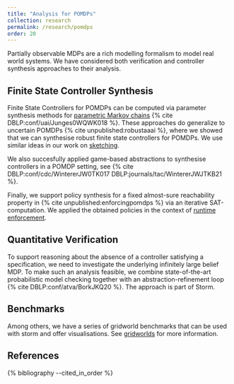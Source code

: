 ```yaml
---
title: "Analysis for POMDPs"
collection: research
permalink: /research/pomdps
order: 20
---
```


Partially observable MDPs are a rich modelling formalism to model real world systems. 
We have considered both verification and controller synthesis approaches to their analysis.

Finite State Controller Synthesis
---------------------------------
Finite State Controllers for POMDPs can be computed via parameter synthesis methods for [parametric Markov chains](parametric) {% cite DBLP:conf/uai/Junges0WQWK018  %}.
These approaches do generalize to uncertain POMDPs {% cite unpublished:robustaaai %}, where we showed that we can synthesise robust finite state controllers for POMDPs.
We use similar ideas in our work on [sketching](synt).

We also succesfully applied game-based abstractions to synthesise controllers in a POMDP setting, see {% cite DBLP:conf/cdc/WintererJW0TK017 DBLP:journals/tac/WintererJWJTKB21 %}. 

Finally, we support policy synthesis for a fixed almost-sure reachability property in {% cite unpublished:enforcingpomdps %} via an iterative SAT-computation. We applied the obtained policies in the context of [runtime enforcement](runtime).


Quantitative Verification
---------------------------------
To support reasoning about the absence of a controller satisfying a specification, we need to investigate the underlying infinitely large belief MDP. 
To make such an analysis feasible, we combine state-of-the-art probabilistic model checking together with an abstraction-refinement loop {% cite DBLP:conf/atva/BorkJKQ20  %}. 
The approach is part of Storm.


Benchmarks
-------------------------------
Among others, we have a series of gridworld benchmarks that can be used with storm and offer visualisations. See [gridworlds](https://github.com/sjunges/gridworld-by-storm/blob/master/README.md) for more information.


References
----------

{% bibliography --cited_in_order %}

